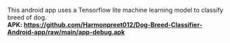 This android app uses a Tensorflow lite machine learning model to classify breed of dog.<br>
<b>APK:<b> https://github.com/Harmonpreet012/Dog-Breed-Classifier-Android-app/raw/main/app-debug.apk